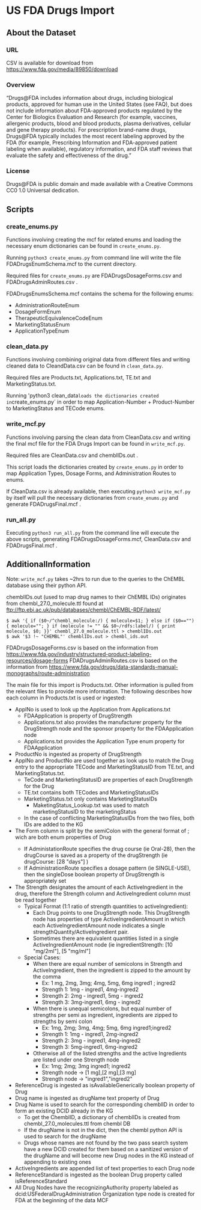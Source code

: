 # US FDA Drugs Import
## About the Dataset
### URL
CSV is available for download from https://www.fda.gov/media/89850/download
### Overview
“Drugs@FDA includes information about drugs, including biological products, approved for human use in the United States (see FAQ), but does not include information about FDA-approved products regulated by the Center for Biologics Evaluation and Research (for example, vaccines, allergenic products, blood and blood products, plasma derivatives, cellular and gene therapy products). For prescription brand-name drugs, Drugs@FDA typically includes the most recent labeling approved by the FDA (for example, Prescribing Information and FDA-approved patient labeling when available), regulatory information, and FDA staff reviews that evaluate the safety and effectiveness of the drug.”
### License
Drugs@FDA is public domain and made available with a Creative Commons CC0 1.0 Universal dedication.

## Scripts
### create_enums.py

Functions involving creating the mcf for related enums and loading the necessary enum dictionaries can be found in `create_enums.py`.

Running `python3 create_enums.py` from command line will write the file FDADrugsEnumSchema.mcf to the current directory.

Required files for `create_enums.py` are FDADrugsDosageForms.csv and FDADrugsAdminRoutes.csv .

FDADrugsEnumsSchema.mcf contains the schema for the following enums:

* AdministrationRouteEnum
* DosageFormEnum
* TherapeuticEquivalenceCodeEnum
* MarketingStatusEnum
* ApplicationTypeEnum

### clean_data.py

Functions involving combining original data from different files and writing cleaned data to CleandData.csv can be found in `clean_data.py`.

Required files are Products.txt, Applications.txt, TE.txt and MarketingStatus.txt.

Running 'python3 clean_data` loads the dictionaries created in `create_enums.py` in order to map Application-Number + Product-Number to MarketingStatus and TECode enums.

### write_mcf.py

Functions involving parsing the clean data from CleanData.csv and writing the final mcf file for the FDA Drugs Import can be found in `write_mcf.py`.

Required files are CleanData.csv and chemblIDs.out .

This script loads the dictionaries created by `create_enums.py` in order to map Application Types, Dosage Forms, and Administration Routes to enums.

If CleanData.csv is already available, then executing `python3 write_mcf.py` by itself will pull the necessary dictionaries from `create_enums.py` and generate FDADrugsFinal.mcf .

### run_all.py

Executing `python3 run_all.py` from the command line will execute the above scripts, generating FDADrugsDosageForms.mcf, CleanData.csv and FDADrugsFinal.mcf .

## AdditionalInformation

Note: `write_mcf.py` takes ~2hrs to run due to the queries to the ChEMBL database using their python API.

chemblIDs.out (used to map drug names to their ChEMBL IDs) originates from chembl_27.0_molecule.ttl found at ftp://ftp.ebi.ac.uk/pub/databases/chembl/ChEMBL-RDF/latest/ 

```
$ awk '{ if ($0~/^chembl_molecule:/) { molecule=$1; } else if ($0=="") { molecule=""; } if (molecule != "" && $0~/rdfs:label/) { print molecule, $0; }}' chembl_27.0_molecule.ttl > chemblIDs.out    
$ awk '$3 !~ "CHEMBL"' chemblIDs.out > chembl_ids.out
```

FDADrugsDosageForms.csv is based on the information from https://www.fda.gov/industry/structured-product-labeling-resources/dosage-forms
FDADrugsAdminRoutes.csv is based on the information from https://www.fda.gov/drugs/data-standards-manual-monographs/route-administration

The main file for this import is Products.txt. Other information is pulled from the relevant files to provide more information. The following describes how each column in Products.txt is used or ingested:
* ApplNo is used to look up the Application from Applications.txt
  * FDAApplication is property of DrugStrength
  * Applications.txt also provides the manufacturer property for the DrugStrength node and the sponsor property for the FDAApplication node
  * Applications.txt provides the Application Type enum property for FDAApplication
* ProductNo is ingested as property of DrugStrength
* ApplNo and ProductNo are used together as look ups to match the Drug entry to the appropriate TECode and MarketingStatusID from TE.txt, and MarketingStatus.txt. 
  * TeCode and MarketingStatusID are properties of each DrugStrength for the Drug
  * TE.txt contains both TECodes and MarketingStatusIDs
  * MarketingStatus.txt only contains MarketingStatusIDs
    * MaketingStatus_Lookup.txt was used to match marketingStatusID to the marketingStatus
  * In the case of conflicting MarketingStatusIDs from the two files, both IDs are added to the KG
* The Form column is split by the semiColon with the general format of<DosageForm> ; <AdministrationRoute> wich are both enum properties of Drug
  * If AdministationRoute specifies the drug course (ie Oral-28), then the drugCourse is saved as a property of the drugStrength (ie drugCourse: [28 "days"] )
  * If AdministrationRoute specifies a dosage pattern (ie SINGLE-USE), then the singleDose boolean property of DrugStrength is appropriately set
* The Strength designates the amount of each ActiveIngredient in the drug, therefore the Strength column and ActiveIngredient column must be read together
  * Typical Format (1:1 ratio of strength quantities to activeIngredient):	
    * Each Drug points to one DrugStrength node. This DrugStrength node has properties of type ActiveIngredientAmount in which each ActiveIngredientAmount node indicates a single strengthQuantity/ActiveIngredient pair. 
    * Sometimes there are equivalent quantities listed in a single ActiveIngredientAmount node (ie ingredientStrength: [10 "mg/2ml"], [5 "mg/ml"]
  * Special Cases:
    * When there are equal number of semicolons in Strength and ActiveIngredient, then the ingredient is zipped to the amount by the comma
      * Ex: 1 mg, 2mg, 3mg; 4mg, 5mg, 6mg    ingred1 ; ingred2
      * Strength 1:  1mg - ingred1, 4mg-ingred2
      * Strength 2: 2mg - ingred1, 5mg - ingred2
      * Strength 3: 3mg-ingred1, 6mg - ingred2
    * When there is unequal semicolons, but equal number of strengths per semi as ingredient, ingredients are zipped to strengths by semi colon
      * Ex: 1mg, 2mg; 3mg, 4mg; 5mg, 6mg     ingred1;ingred2
      * Strength 1: 1mg - ingred1, 2mg-ingred2
      * Strength 2: 3mg - ingred1, 4mg-ingred2
      * Strength 3: 5mg-ingred1, 6mg-ingred2
    * Otherwise all of the listed strengths and the active Ingredients are listed under one Strength node
      * Ex: 1mg; 2mg; 3mg     ingred1; ingred2
      * Strength node → [1 mg],[2 mg],[3 mg]
      * Strength node → "ingred1","ingred2"
* ReferenceDrug is ingested as isAvailableGenerically boolean property of Drug
* Drug name is ingested as drugName text property of Drug
* Drug Name is used to search for the corresponding chemblID in order to form an existing DCID already in the KG
  * To get the ChemblID, a dictionary of chemblIDs is created from chembl_27.0_molecules.ttl from chembl DB
  * If the drugName is not in the dict, then the chembl python API is used to search for the drugName
  * Drugs whose names are not found by the two pass search system have a new DCID created for them based on a sanitized version of the drugName and will become new Drug nodes in the KG instead of appending to existing ones
* ActiveIngredients are appended list of text properties to each Drug node
* ReferenceStandard is ingested as the boolean Drug property called isReferenceStandard
* All Drug Nodes have the recognizingAuthority property labeled as dcid:USFederalDrugAdministration
Organization type node is created for FDA at the beginning of the data MCF

